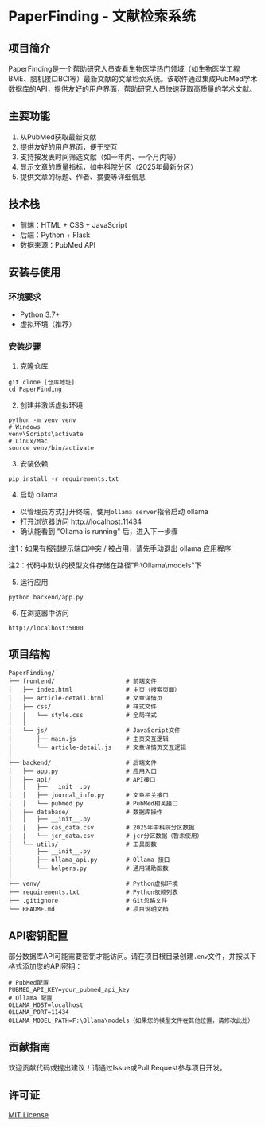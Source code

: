 # PaperFinding - 文献检索系统

## 项目简介

PaperFinding是一个帮助研究人员查看生物医学热门领域（如生物医学工程BME、脑机接口BCI等）最新文献的文章检索系统。该软件通过集成PubMed学术数据库的API，提供友好的用户界面，帮助研究人员快速获取高质量的学术文献。

## 主要功能

1. 从PubMed获取最新文献
2. 提供友好的用户界面，便于交互
3. 支持按发表时间筛选文献（如一年内、一个月内等）
4. 显示文章的质量指标，如中科院分区（2025年最新分区）
5. 提供文章的标题、作者、摘要等详细信息

## 技术栈

- 前端：HTML + CSS + JavaScript
- 后端：Python + Flask
- 数据来源：PubMed API

## 安装与使用

### 环境要求

- Python 3.7+
- 虚拟环境（推荐）

### 安装步骤

1. 克隆仓库
```
git clone [仓库地址]
cd PaperFinding
```

2. 创建并激活虚拟环境
```
python -m venv venv
# Windows
venv\Scripts\activate
# Linux/Mac
source venv/bin/activate
```

3. 安装依赖
```
pip install -r requirements.txt
```

4. 启动 ollama

- 以管理员方式打开终端，使用`ollama server`指令启动 ollama
- 打开浏览器访问 http://localhost:11434
- 确认能看到 "Ollama is running" 后，进入下一步骤

注1：如果有报错提示端口冲突 / 被占用，请先手动退出 ollama 应用程序

注2：代码中默认的模型文件存储在路径"F:\Ollama\models"下

5. 运行应用
```
python backend/app.py
```

6. 在浏览器中访问
```
http://localhost:5000
```

## 项目结构

```
PaperFinding/
├── frontend/                    # 前端文件
│   ├── index.html               # 主页（搜索页面）
│   ├── article-detail.html      # 文章详情页
│   ├── css/                     # 样式文件
│   │   └── style.css            # 全局样式
│   │   
│   └── js/                      # JavaScript文件
│       ├── main.js              # 主页交互逻辑
│       └── article-detail.js    # 文章详情页交互逻辑
│         
├── backend/                     # 后端文件
│   ├── app.py                   # 应用入口
│   ├── api/                     # API接口
│   │   ├── __init__.py
│   │   ├── journal_info.py      # 文章相关接口
│   │   └── pubmed.py            # PubMed相关接口
│   ├── database/                # 数据库操作
│   │   ├── __init__.py
│   │   ├── cas_data.csv         # 2025年中科院分区数据
│   │   └── jcr_data.csv         # jcr分区数据（暂未使用）
│   └── utils/                   # 工具函数
│       ├── __init__.py
│       ├── ollama_api.py        # Ollama 接口
│       └── helpers.py           # 通用辅助函数
│
├── venv/                        # Python虚拟环境
├── requirements.txt             # Python依赖列表
├── .gitignore                   # Git忽略文件
└── README.md                    # 项目说明文档
```

## API密钥配置

部分数据库API可能需要密钥才能访问。请在项目根目录创建`.env`文件，并按以下格式添加您的API密钥：

```
# PubMed配置
PUBMED_API_KEY=your_pubmed_api_key
# Ollama 配置
OLLAMA_HOST=localhost
OLLAMA_PORT=11434
OLLAMA_MODEL_PATH=F:\Ollama\models（如果您的模型文件在其他位置，请修改此处）
```

## 贡献指南

欢迎贡献代码或提出建议！请通过Issue或Pull Request参与项目开发。

## 许可证

[MIT License](LICENSE)
